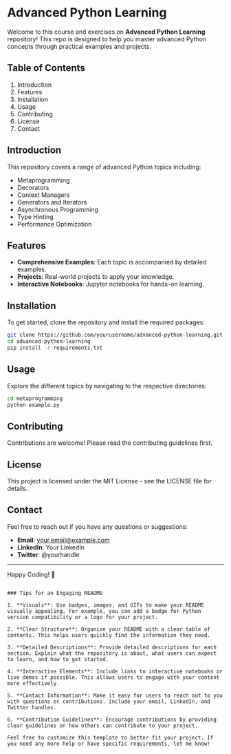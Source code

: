 # Advanced Python Learning


Welcome to this course and exercises on **Advanced Python Learning** repository! This repo is designed to help you master advanced Python concepts through practical examples and projects.

## Table of Contents
1. Introduction
2. Features
3. Installation
4. Usage
5. Contributing
6. License
7. Contact

## Introduction

This repository covers a range of advanced Python topics including:
- Metaprogramming
- Decorators
- Context Managers
- Generators and Iterators
- Asynchronous Programming
- Type Hinting
- Performance Optimization

## Features
- **Comprehensive Examples**: Each topic is accompanied by detailed examples.
- **Projects**: Real-world projects to apply your knowledge.
- **Interactive Notebooks**: Jupyter notebooks for hands-on learning.

## Installation
To get started, clone the repository and install the required packages:
```bash
git clone https://github.com/yourusername/advanced-python-learning.git
cd advanced-python-learning
pip install -r requirements.txt
```

## Usage
Explore the different topics by navigating to the respective directories:
```bash
cd metaprogramming
python example.py
```

## Contributing
Contributions are welcome! Please read the contributing guidelines first.

## License
This project is licensed under the MIT License - see the LICENSE file for details.

## Contact
Feel free to reach out if you have any questions or suggestions:
- **Email**: your.email@example.com
- **LinkedIn**: Your LinkedIn
- **Twitter**: @yourhandle

---

Happy Coding! 🎉
```

### Tips for an Engaging README

1. **Visuals**: Use badges, images, and GIFs to make your README visually appealing. For example, you can add a badge for Python version compatibility or a logo for your project.

2. **Clear Structure**: Organize your README with a clear table of contents. This helps users quickly find the information they need.

3. **Detailed Descriptions**: Provide detailed descriptions for each section. Explain what the repository is about, what users can expect to learn, and how to get started.

4. **Interactive Elements**: Include links to interactive notebooks or live demos if possible. This allows users to engage with your content more effectively.

5. **Contact Information**: Make it easy for users to reach out to you with questions or contributions. Include your email, LinkedIn, and Twitter handles.

6. **Contribution Guidelines**: Encourage contributions by providing clear guidelines on how others can contribute to your project.

Feel free to customize this template to better fit your project. If you need any more help or have specific requirements, let me know!
